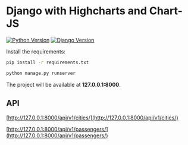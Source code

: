 # Django with Highcharts and Chart-JS

[![Python Version](https://img.shields.io/badge/python-3.8-brightgreen.svg)](https://python.org)
[![Django Version](https://img.shields.io/badge/django-3.2-brightgreen.svg)](https://djangoproject.com)

Install the requirements:

```bash
pip install -r requirements.txt
```

```bash
python manage.py runserver
```

The project will be available at **127.0.0.1:8000**.

## API 
[http://127.0.0.1:8000/api/v1/cities/](http://127.0.0.1:8000/api/v1/cities/)

[http://127.0.0.1:8000/api/v1/passengers/](http://127.0.0.1:8000/api/v1/passengers/)

